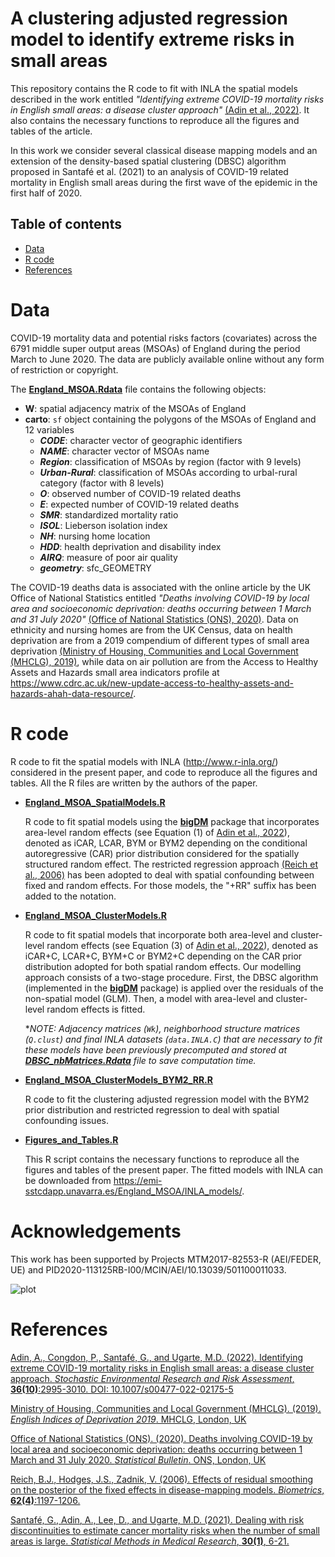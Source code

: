 # A clustering adjusted regression model to identify extreme risks in small areas
This repository contains the R code to fit with INLA the spatial models described in the work entitled _"Identifying extreme COVID-19 mortality risks in English small areas: a disease cluster approach"_ [(Adin et al., 2022)](https://doi.org/10.1007/s00477-022-02175-5). It also contains the necessary functions to reproduce all the figures and tables of the article.

In this work we consider several classical disease mapping models and an extension of the density-based spatial clustering (DBSC) algorithm proposed in Santafé et al. (2021) to an analysis of COVID-19 related mortality in English small areas during the first wave of the epidemic in the first half of 2020. 


## Table of contents

- [Data](#Data)
- [R code](#R-code)
- [References](#References)


# Data
COVID-19 mortality data and potential risks factors (covariates) across the 6791 middle super output areas (MSOAs) of England during the period March to June 2020. The data are publicly available online without any form of restriction or copyright.

The [**England_MSOA.Rdata**](https://github.com/spatialstatisticsupna/DBSC_RR_article/blob/master/data/England_MSOA.Rdata) file contains the following objects:
  - **W**: spatial adjacency matrix of the MSOAs of England
  - **carto**: `sf` object containing the polygons of the MSOAs of England and 12 variables
    - **_CODE_**: character vector of geographic identifiers
    - **_NAME_**: character vector of MSOAs name
    - **_Region_**: classification of MSOAs by region (factor with 9 levels)
    - **_Urban-Rural_**: classification of MSOAs according to urbal-rural category (factor with 8 levels)
    - **_O_**: observed number of COVID-19 related deaths
    - **_E_**: expected number of COVID-19 related deaths
    - **_SMR_**: standardized mortality ratio
    - **_ISOL_**: Lieberson isolation index
    - **_NH_**: nursing home location
    - **_HDD_**: health deprivation and disability index
    - **_AIRQ_**: measure of poor air quality
    - **_geometry_**: sfc_GEOMETRY
  

The COVID-19 deaths data is associated with the online article by the UK Office of National Statistics entitled _"Deaths involving COVID-19 by local area and socioeconomic deprivation: deaths occurring between 1 March and 31 July 2020"_ [(Office of National Statistics (ONS), 2020)](https://backup.ons.gov.uk/wp-content/uploads/sites/3/2020/08/Deaths-involving-COVID-19-by-local-area-and-socioeconomic-deprivation-deaths-occurring-between-1-March-and-31-.pdf). Data on ethnicity and nursing homes are from the UK Census, data on health deprivation are from a 2019 compendium of different types of small area deprivation [(Ministry of Housing, Communities and Local Government (MHCLG), 2019)](https://dera.ioe.ac.uk/34259/1/IoD2019_Technical_Report.pdf), while data on air pollution are from the Access to Healthy Assets and Hazards small area indicators profile at https://www.cdrc.ac.uk/new-update-access-to-healthy-assets-and-hazards-ahah-data-resource/.


# R code
R code to fit the spatial models with INLA (http://www.r-inla.org/) considered in the present paper, and code to reproduce all the figures and tables. All the R files are written by the authors of the paper.

- [**England_MSOA_SpatialModels.R**](https://github.com/spatialstatisticsupna/DBSC_RR_article/blob/master/R/England_MSOA_SpatialModels.R)

  R code to fit spatial models using the [**bigDM**](https://github.com/spatialstatisticsupna/bigDM) package that incorporates area-level random effects (see Equation (1) of [Adin et al., 2022](https://doi.org/10.21203/rs.3.rs-864393/v1)), denoted as iCAR, LCAR, BYM or BYM2 depending on the conditional autoregressive (CAR) prior distribution considered for the spatially structured random effect. The restricted regression approach [(Reich et al., 2006)](https://doi.org/10.1111/j.1541-0420.2006.00617.x) has been adopted to deal with spatial confounding between fixed and random effects. For those models, the "+RR" suffix has been added to the notation.

- [**England_MSOA_ClusterModels.R**](https://github.com/spatialstatisticsupna/DBSC_RR_article/blob/master/R/England_MSOA_ClusterModels.R)

  R code to fit spatial models that incorporate both area-level and cluster-level random effects (see Equation (3) of [Adin et al., 2022](https://doi.org/10.21203/rs.3.rs-864393/v1)), denoted as iCAR+C, LCAR+C, BYM+C or BYM2+C depending on the CAR prior distribution adopted for both spatial random effects. Our modelling approach consists of a two-stage procedure. First, the DBSC algorithm (implemented in the [**bigDM**](https://github.com/spatialstatisticsupna/bigDM) package) is applied over the residuals of the non-spatial model (GLM). Then, a model with area-level and cluster-level random effects is fitted.
  
  *_NOTE: Adjacency matrices (`Wk`), neighborhood structure matrices (`Q.clust`) and final INLA datasets (`data.INLA.C`) that are necessary to fit these models have been previously precomputed and stored at [**DBSC_nbMatrices.Rdata**](https://github.com/spatialstatisticsupna/DBSC_RR_article/blob/master/R/DBSC_nbMatrices.Rdata) file to save computation time._

- [**England_MSOA_ClusterModels_BYM2_RR.R**](https://github.com/spatialstatisticsupna/DBSC_RR_article/blob/master/R/England_MSOA_ClusterModels_BYM2_RR.R)
  
  R code to fit the clustering adjusted regression model with the BYM2 prior distribution and restricted regression to deal with spatial confounding issues.

- [**Figures_and_Tables.R**](https://github.com/spatialstatisticsupna/DBSC_RR_article/blob/master/R/Figures_and_Tables.R)
  
  This R script contains the necessary functions to reproduce all the figures and tables of the present paper. The fitted models with INLA can be downloaded from https://emi-sstcdapp.unavarra.es/England_MSOA/INLA_models/.
  
  
# Acknowledgements
This work has been supported by Projects MTM2017-82553-R (AEI/FEDER, UE) and PID2020-113125RB-I00/MCIN/AEI/10.13039/501100011033. 

![plot](https://github.com/spatialstatisticsupna/bigDM/blob/master/micin-aei.jpg)


# References
[Adin, A., Congdon, P., Santafé, G., and Ugarte, M.D. (2022). Identifying extreme COVID-19 mortality risks in English small areas: a disease cluster approach. _Stochastic Environmental Research and Risk Assessment_, **36(10)**:2995-3010. DOI: 10.1007/s00477-022-02175-5](https://link.springer.com/article/10.1007/s00477-022-02175-5)

[Ministry of Housing, Communities and Local Government (MHCLG). (2019). _English Indices of Deprivation 2019_. MHCLG, London, UK](https://dera.ioe.ac.uk/34259/1/IoD2019_Technical_Report.pdf)

[Office of National Statistics (ONS). (2020). Deaths involving COVID-19 by local area and socioeconomic deprivation: deaths occurring between 1 March and 31 July 2020. _Statistical Bulletin_. ONS, London, UK](https://backup.ons.gov.uk/wp-content/uploads/sites/3/2020/08/Deaths-involving-COVID-19-by-local-area-and-socioeconomic-deprivation-deaths-occurring-between-1-March-and-31-.pdf)

[Reich, B.J., Hodges, J.S., Zadnik, V. (2006). Effects of residual smoothing on the posterior of the fixed effects in disease-mapping models. _Biometrics_, **62(4)**:1197-1206.](https://doi.org/10.1111/j.1541-0420.2006.00617.x)

[Santafé, G., Adin, A., Lee, D., and Ugarte, M.D. (2021). Dealing with risk discontinuities to estimate cancer mortality risks when the number of small areas is large. _Statistical Methods in Medical Research_, __30(1)__, 6-21.](https://doi.org/10.1177/0962280220946502) 
